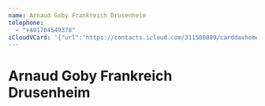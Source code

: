 ```yaml
---
name: Arnaud Goby Frankreich Drusenheim
telephone:
  - "+491704549378"
iCloudVCard: '{"url":"https://contacts.icloud.com/311500889/carddavhome/card/8DF08BBC-908E-4AB3-90E3-2B4DA977B297.vcf","etag":"\"lo67fp9j\"","data":"BEGIN:VCARD\r\nVERSION:3.0\r\nFN:\r\nN:Goby Frankreich Drusenheim;Arnaud;;;\r\nUID:2C5CE64A-D914-4D22-BBAF-2F17B5491050\r\nPRODID:-//Apple Inc.//iOS 17.0.3//EN\r\nREV:2025-04-03T22:03:37Z\r\nORG:;\r\nTEL:+491704549378\r\nEND:VCARD"}'
---
```

# Arnaud Goby Frankreich Drusenheim